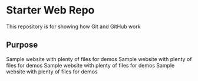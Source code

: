 # Starter Web Repo

This repository is for showing how Git and GitHub work

## Purpose

Sample website with plenty of files for demos
Sample website with plenty of files for demos
Sample website with plenty of files for demos
Sample website with plenty of files for demos
